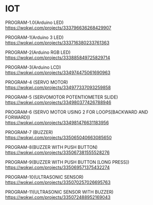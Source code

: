 # IOT

PROGRAM-1.0(Arduino LED)<br>
https://wokwi.com/projects/333796636268429907

PROGRAM-1(Arduino 3 LED)<br>
https://wokwi.com/projects/333716380233761363

PROGRAM-2(Arduino RGB LED)<br>
https://wokwi.com/projects/333885849725829714

PROGRAM-3(Arduino LCD)<br>
https://wokwi.com/projects/334974475061690963

PROGRAM-4 (SERVO MOTOR)<br>
https://wokwi.com/projects/334977337093259858

PROGRAM-5 (SERVOMOTOR POTENTIOMETER SLIDE)<br>
https://wokwi.com/projects/334980377426788946

PROGRAM-6 (SERVO MOTOR USING 2 FOR LOOPS[BACKWARD AND FORWARD])<BR>
 https://wokwi.com/projects/334981476631183956

 PROGRAM-7 (BUZZER)<br>
 https://wokwi.com/projects/335065040663085650
 
 PROGRAM-8(BUZZER WITH PUSH BUTTON)<br>
https://wokwi.com/projects/335067381555528276
 
 PROGRAM-9(BUZZER WITH PUSH BUTTON [LONG PRESS])<br>
 https://wokwi.com/projects/335069571375432274

 PROGRAM-10(ULTRASONIC SENSOR)<br>
https://wokwi.com/projects/335070257026695763
 
 PROGRAM-11(ULTRASONIC SENSOR WITH BUZZER)<br>
 https://wokwi.com/projects/335072488952169043
 
 
 
